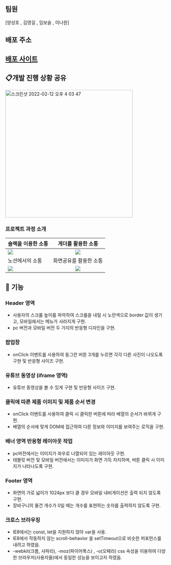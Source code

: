 
## 팀원
[양성호 , 김영길 , 임보슬 , 이나원]

## 배포 주소

## <a href=https://preonboarding14-kukka.netlify.app//>배포 사이트</a>

## 📋개발 진행 상황 공유

<img width="400" alt="스크린샷 2022-02-12 오후 4 03 47" src="https://user-images.githubusercontent.com/80146176/153703072-7779ad79-3620-4a81-b4e4-dacb6da59c4e.png">


### 프로젝트 과정 소개

| 슬랙을 이용한 소통                                                                                                             |                                                       게더를 활용한 소통                                                       |
| :----------------------------------------------------------------------------------------------------------------------------- | :----------------------------------------------------------------------------------------------------------------------------: |
| <img width="auto" src="https://user-images.githubusercontent.com/80146176/153052997-f2ca6637-40f8-4e7f-9609-f4885577706a.png"> | <img width="auto" src="https://user-images.githubusercontent.com/80146176/153053947-7be40938-62f8-4dd9-a54b-7328ea550546.png"> |
| 노션에서의 소통                                                                                                                |                                                     화면공유를 활용한 소통                                                     |
| <img width="auto" src="https://user-images.githubusercontent.com/80146176/153054588-6194940a-a76d-4fde-a164-2efb3989d6e8.png"> | <img width="auto" src="https://user-images.githubusercontent.com/80146176/153054110-d7c4169e-3824-4903-8ca5-fc4aec044055.png"> |


## 📝 기능

### Header 영역

- 사용자의 스크롤 높이를 파악하여 스크롤을 내릴 시 노란색으로 border 값이 생기고, 모바일에서는 메뉴가 사라지게 구현.
- pc 버전과 모바일 버전 두 가지의 반응형 디자인을 구현.

### 팝업창

- onClick 이벤트를 사용하여 동그란 버튼 3개를 누르면 각각 다른 사진이 나오도록 구현 및 반응형 사이즈 구현.

### 유튜브 동영상 (iframe 영역)

- 유튜브 동영상을 볼 수 있게 구현 및 반응형 사이즈 구현.

### 클릭에 따른 제품 이미지 및 제품 순서 변경
- onClick 이벤트를 사용하여 클릭 시 클릭한 버튼에 따라 배열의 순서가 바뀌게 구현.
- 배열의 순서에 맞게 DOM에 접근하여 다른 정보와 이미지를 보여주는 로직을 구현.

### 배너 영역 반응형 레이아웃 작업
- pc버전에서는 이미지가 좌우로 나열되어 있는 레이아웃 구현.
- 태블릿 버전 및 모바일 버전에서는 이미지가 화면 가득 차지하며, 버튼 클릭 시 이미지가 나타나도록 구현.

### Footer 영역

- 화면의 가로 넓이가 1024px 보다 클 경우 모바일 내비게이션은 출력 되지 않도록 구현.
- 장바구니의 물건 개수가 0일 때는 개수를 표현하는 숫자를 출력하지 않도록 구현.

### 크로스 브라우징

- IE8에서는 const, let을 지원하지 않아 var을 사용.
- IE8에서 작동하지 않는 scroll-behavior 을 setTimeout으로 비슷한 퍼포먼스를 내려고 하였음.
- -webkit(크롬, 사파리), -moz(파이어폭스) , -o(오페라) css 속성을 이용하여 다양한 브라우저(사용자들)에서 동일한 성능을 보이고자 하였음.

